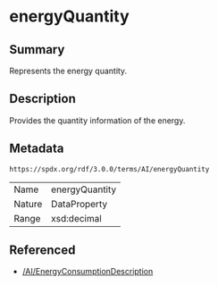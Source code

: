 <!-- Automatically generated by spec-parser v2.3.0 on 2024-07-16T15:00:52.540788+00:00 -->
<!-- SPDX-License-Identifier: Community-Spec-1.0 -->

# energyQuantity

## Summary

Represents the energy quantity.


## Description

Provides the quantity information of the energy.


## Metadata

`https://spdx.org/rdf/3.0.0/terms/AI/energyQuantity`


| | |
|---|---|
| Name | energyQuantity |
| Nature | DataProperty |
| Range | xsd:decimal |




## Referenced

- [/AI/EnergyConsumptionDescription](../../AI/Classes/EnergyConsumptionDescription.md)

